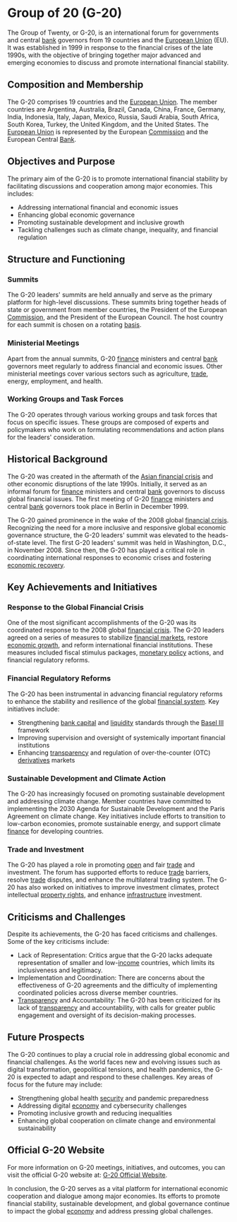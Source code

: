 # Group of 20 (G-20)

The Group of Twenty, or G-20, is an international forum for governments and central [bank](../b/bank.md) governors from 19 countries and the [European Union](../e/european_union_(eu).md) (EU). It was established in 1999 in response to the financial crises of the late 1990s, with the objective of bringing together major advanced and emerging economies to discuss and promote international financial stability.

## Composition and Membership
The G-20 comprises 19 countries and the [European Union](../e/european_union_(eu).md). The member countries are Argentina, Australia, Brazil, Canada, China, France, Germany, India, Indonesia, Italy, Japan, Mexico, Russia, Saudi Arabia, South Africa, South Korea, Turkey, the United Kingdom, and the United States. The [European Union](../e/european_union_(eu).md) is represented by the European [Commission](../c/commission.md) and the European Central [Bank](../b/bank.md).

## Objectives and Purpose
The primary aim of the G-20 is to promote international financial stability by facilitating discussions and cooperation among major economies. This includes:
- Addressing international financial and economic issues
- Enhancing global economic governance
- Promoting sustainable development and inclusive growth
- Tackling challenges such as climate change, inequality, and financial regulation

## Structure and Functioning
### Summits
The G-20 leaders' summits are held annually and serve as the primary platform for high-level discussions. These summits bring together heads of state or government from member countries, the President of the European [Commission](../c/commission.md), and the President of the European Council. The host country for each summit is chosen on a rotating [basis](../b/basis.md).

### Ministerial Meetings
Apart from the annual summits, G-20 [finance](../f/finance.md) ministers and central [bank](../b/bank.md) governors meet regularly to address financial and economic issues. Other ministerial meetings cover various sectors such as agriculture, [trade](../t/trade.md), energy, employment, and health.

### Working Groups and Task Forces
The G-20 operates through various working groups and task forces that focus on specific issues. These groups are composed of experts and policymakers who work on formulating recommendations and action plans for the leaders' consideration.

## Historical Background
The G-20 was created in the aftermath of the [Asian financial crisis](../a/asian_financial_crisis.md) and other economic disruptions of the late 1990s. Initially, it served as an informal forum for [finance](../f/finance.md) ministers and central [bank](../b/bank.md) governors to discuss global financial issues. The first meeting of G-20 [finance](../f/finance.md) ministers and central [bank](../b/bank.md) governors took place in Berlin in December 1999.

The G-20 gained prominence in the wake of the 2008 global [financial crisis](../f/financial_crisis.md). Recognizing the need for a more inclusive and responsive global economic governance structure, the G-20 leaders' summit was elevated to the heads-of-state level. The first G-20 leaders' summit was held in Washington, D.C., in November 2008. Since then, the G-20 has played a critical role in coordinating international responses to economic crises and fostering [economic recovery](../e/economic_recovery.md).

## Key Achievements and Initiatives
### Response to the Global Financial Crisis
One of the most significant accomplishments of the G-20 was its coordinated response to the 2008 global [financial crisis](../f/financial_crisis.md). The G-20 leaders agreed on a series of measures to stabilize [financial markets](../f/financial_market.md), restore [economic growth](../e/economic_growth.md), and reform international financial institutions. These measures included fiscal stimulus packages, [monetary policy](../m/monetary_policy.md) actions, and financial regulatory reforms.

### Financial Regulatory Reforms
The G-20 has been instrumental in advancing financial regulatory reforms to enhance the stability and resilience of the global [financial system](../f/financial_system.md). Key initiatives include:
- Strengthening [bank capital](../b/bank_capital.md) and [liquidity](../l/liquidity.md) standards through the [Basel III](../b/basel_iii.md) framework
- Improving supervision and oversight of systemically important financial institutions
- Enhancing [transparency](../t/transparency.md) and regulation of over-the-counter (OTC) [derivatives](../d/derivatives.md) markets

### Sustainable Development and Climate Action
The G-20 has increasingly focused on promoting sustainable development and addressing climate change. Member countries have committed to implementing the 2030 Agenda for Sustainable Development and the Paris Agreement on climate change. Key initiatives include efforts to transition to low-carbon economies, promote sustainable energy, and support climate [finance](../f/finance.md) for developing countries.

### Trade and Investment
The G-20 has played a role in promoting [open](../o/open.md) and fair [trade](../t/trade.md) and investment. The forum has supported efforts to reduce [trade](../t/trade.md) barriers, resolve [trade](../t/trade.md) disputes, and enhance the multilateral trading system. The G-20 has also worked on initiatives to improve investment climates, protect intellectual [property rights](../p/property_rights.md), and enhance [infrastructure](../i/infrastructure.md) investment.

## Criticisms and Challenges
Despite its achievements, the G-20 has faced criticisms and challenges. Some of the key criticisms include:
- Lack of Representation: Critics argue that the G-20 lacks adequate representation of smaller and low-[income](../i/income.md) countries, which limits its inclusiveness and legitimacy.
- Implementation and Coordination: There are concerns about the effectiveness of G-20 agreements and the difficulty of implementing coordinated policies across diverse member countries.
- [Transparency](../t/transparency.md) and Accountability: The G-20 has been criticized for its lack of [transparency](../t/transparency.md) and accountability, with calls for greater public engagement and oversight of its decision-making processes.

## Future Prospects
The G-20 continues to play a crucial role in addressing global economic and financial challenges. As the world faces new and evolving issues such as digital transformation, geopolitical tensions, and health pandemics, the G-20 is expected to adapt and respond to these challenges. Key areas of focus for the future may include:
- Strengthening global health [security](../s/security.md) and pandemic preparedness
- Addressing digital [economy](../e/economy.md) and cybersecurity challenges
- Promoting inclusive growth and reducing inequalities
- Enhancing global cooperation on climate change and environmental sustainability

## Official G-20 Website
For more information on G-20 meetings, initiatives, and outcomes, you can visit the official G-20 website at: [G-20 Official Website](https://www.g20.org/).

In conclusion, the G-20 serves as a vital platform for international economic cooperation and dialogue among major economies. Its efforts to promote financial stability, sustainable development, and global governance continue to impact the global [economy](../e/economy.md) and address pressing global challenges.